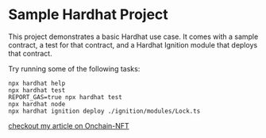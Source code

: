 # Sample Hardhat Project

This project demonstrates a basic Hardhat use case. It comes with a sample contract, a test for that contract, and a Hardhat Ignition module that deploys that contract.

Try running some of the following tasks:

```shell
npx hardhat help
npx hardhat test
REPORT_GAS=true npx hardhat test
npx hardhat node
npx hardhat ignition deploy ./ignition/modules/Lock.ts
```

[checkout my article on Onchain-NFT](https://medium.com/@adedejifavour6/creating-on-chain-nfts-a-step-by-step-guide-to-permanent-digital-assets-cd8960e15cb4)

